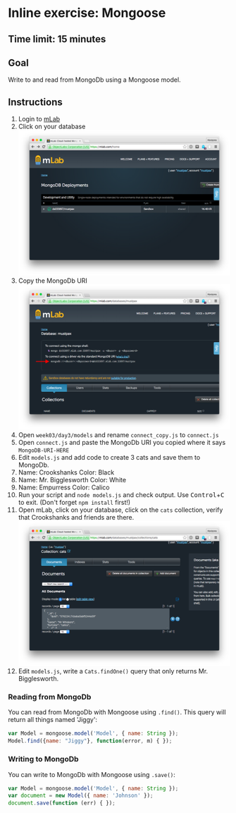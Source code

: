 # Inline exercise: Mongoose

## Time limit: 15 minutes

## Goal

Write to and read from MongoDb using a Mongoose model.

## Instructions

1. Login to [mLab](https://mlab.com/home)
1. Click on your database
  ![](img/mlab1.png)
1. Copy the MongoDb URI
  ![](img/mlab2.png)
1. Open `week03/day3/models` and rename `connect_copy.js` to `connect.js`
1. Open `connect.js` and paste the MongoDb URI you copied where it says `MongoDB-URI-HERE`
1. Edit `models.js` and add code to create 3 cats and save them to MongoDb.
  1. Name: Crookshanks Color: Black
  1. Name: Mr. Bigglesworth Color: White
  1. Name: Empurress Color: Calico
1. Run your script and `node models.js` and check output. Use <kbd>Control</kbd>+<kbd>C</kbd> to exit. (Don't forget `npm install` first!)
1. Open mLab, click on your database, click on the `cats` collection, verify that Crookshanks and friends are there.
  ![](img/mlab3.png)
1. Edit `models.js`, write a `Cats.findOne()` query that only returns Mr. Bigglesworth.

### Reading from MongoDb

You can read from MongoDb with Mongoose using `.find()`. This query will return all things named 'Jiggy':

```javascript
var Model = mongoose.model('Model', { name: String });
Model.find({name: "Jiggy"}, function(error, m) { });
```

### Writing to MongoDb

You can write to MongoDb with Mongoose using `.save()`:

```javascript
var Model = mongoose.model('Model', { name: String });
var document = new Model({ name: 'Johnson' });
document.save(function (err) { });
```
